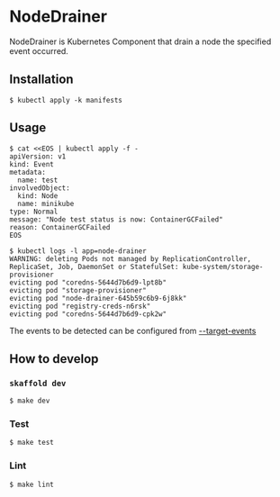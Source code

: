 # NodeDrainer

NodeDrainer is Kubernetes Component that drain a node the specified event occurred.

## Installation

```shell
$ kubectl apply -k manifests
```

## Usage

```shell
$ cat <<EOS | kubectl apply -f -
apiVersion: v1
kind: Event
metadata:
  name: test
involvedObject:
  kind: Node
  name: minikube
type: Normal
message: "Node test status is now: ContainerGCFailed"
reason: ContainerGCFailed
EOS

$ kubectl logs -l app=node-drainer
WARNING: deleting Pods not managed by ReplicationController, ReplicaSet, Job, DaemonSet or StatefulSet: kube-system/storage-provisioner
evicting pod "coredns-5644d7b6d9-lpt8b"
evicting pod "storage-provisioner"
evicting pod "node-drainer-645b59c6b9-6j8kk"
evicting pod "registry-creds-n6rsk"
evicting pod "coredns-5644d7b6d9-cpk2w"
```

The events to be detected can be configured from [--target-events](https://github.com/kaidotdev/node-drainer/blob/v0.1.0/manifests/deployment.yaml#L45)

## How to develop

### `skaffold dev`

```sh
$ make dev
```

### Test

```sh
$ make test
```

### Lint

```sh
$ make lint
```
